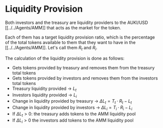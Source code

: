 # Liquidity Provision

Both investors and the treasury are liquidity providers to the AUKI/USD [[../../Agents/AMM]] that acts as the market for the token.

Each of them has a target liquidity provision ratio, which is the percentage of the total tokens available to them that they want to have in the [[../../Agents/AMM]]. Let's call them $R_t$ and $R_i$.

The calculation of the liquidity provision is done as follows:

 * Gets tokens provided by treasury and removes them from the treasury total tokens
 * Gets tokens provided by investors and removes them from the investors total tokens
 * Treasury liquidity provided -> $L_t$
 * Investors liquidity provided -> $L_i$
 * Change in liquidity provided by treasury -> $\Delta L_t = T_t \cdot R_t  - L_t$
 * Change in liquidity provided by investors -> $\Delta L_i = T_i \cdot R_i - L_i$
 * If $\Delta L_t > 0$: the treasury adds tokens to the AMM liquidity pool
 * If $\Delta L_i > 0$ the investors add tokens to the AMM liquidity pool